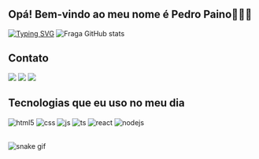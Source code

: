   ## Opá! Bem-vindo ao meu nome é Pedro Paino👨🏻‍💻

[![Typing SVG](https://readme-typing-svg.demolab.com?font=Fira+Code&weight=600&size=30&duration=5000&pause=1000&color=EAFFE1&center=true&width=435&height=100&lines=Welcome+on+my+Github)](https://git.io/typing-svg)
![Fraga GitHub stats](https://github-readme-stats.vercel.app/api?username=PedroPaino&show_icons=True&theme=dark&count_private=True)
  
  ## Contato
 
<div>   
  <a href="https://instagram.com/_pedropaino__" target="_blank"><img src="https://img.shields.io/badge/-Instagram-%23E4405F?style=for-the-badge&logo=instagram&logoColor=white" target="_blank"></a> 
  <a href = "mailto:pedropainoadm@gmail.com"><img src="https://img.shields.io/badge/Gmail-D14836?style=for-the-badge&logo=gmail&logoColor=white" target="_black"></a>
  <a href="https://www.linkedin.com/in/pedropaino" target="_blank"><img src="https://img.shields.io/badge/-LinkedIn-%230077B5?style=for-the-badge&logo=linkedin&logoColor=white" target="_blank"></a>  
</div>

## Tecnologias que eu uso no meu dia

<div style="display: inline_block">
  <img align="center" alt="html5" src="https://img.shields.io/badge/HTML5-E34F26?style=for-the-badge&logo=html5&logoColor=white" />
  <img align="center" alt="css" src="https://img.shields.io/badge/CSS3-1572B6?style=for-the-badge&logo=css3&logoColor=white" />
  <img align="center" alt="js" src="https://img.shields.io/badge/JavaScript-F7DF1E?style=for-the-badge&logo=javascript&logoColor=black" />
  <img align="center" alt="ts" src="https://img.shields.io/badge/TypeScript-007ACC?style=for-the-badge&logo=typescript&logoColor=white" />
  <img align="center" alt="react" src="https://img.shields.io/badge/React-20232A?style=for-the-badge&logo=react&logoColor=61DAFB" />
  <img align="center" alt="nodejs" src="https://img.shields.io/badge/Node.js-43853D?style=for-the-badge&logo=node.js&logoColor=white" />
</div><br/>

![snake gif](https://github.com/pedropaino/blob/output/github-contribution-grid-snake.svg)
